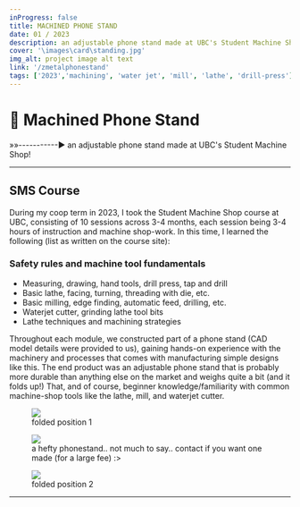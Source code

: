 ```yaml
---
inProgress: false
title: MACHINED PHONE STAND
date: 01 / 2023
description: an adjustable phone stand made at UBC's Student Machine Shop!
cover: '\images\card\standing.jpg'
img_alt: project image alt text
link: '/zmetalphonestand'
tags: ['2023','machining', 'water jet', 'mill', 'lathe', 'drill-press']
---
```

# 📏 Machined Phone Stand
»»-----------► an adjustable phone stand made at UBC's Student Machine Shop!

---
## SMS Course
During my coop term in 2023, I took the Student Machine Shop course at UBC, consisting of 10 sessions across 3-4 months, each session being 3-4 hours of instruction and machine shop-work. In this time, I learned the following (list as written on the course site):

### Safety rules and machine tool fundamentals
- Measuring, drawing, hand tools, drill press, tap and drill
- Basic lathe, facing, turning, threading with die, etc.
- Basic milling, edge finding, automatic feed, drilling, etc.
- Waterjet cutter, grinding lathe tool bits
- Lathe techniques and machining strategies

Throughout each module, we constructed part of a phone stand (CAD model details were provided to us), gaining hands-on experience with the machinery and processes that comes with manufacturing simple designs like this. The end product was an adjustable phone stand that is probably more durable than anything else on the market and weighs quite a bit (and it folds up!) That, and of course, beginner knowledge/familiarity with common machine-shop tools like the lathe, mill, and waterjet cutter.

<div class="flex flex-row items-center">
<figure class="bg-white size-fit rotate-6 pt-2 pb-8 p-4 items-center justify-center hover:scale-105">
<img src="\images\phonestand\folded1.png" class="bg-primary mb-1 w-full h-auto ">
<figcaption class="pt-2 text-black text-md text-center">folded position 1</figcaption>
</figure>
<figure class="bg-white size-fit rotate-3 pt-2 pb-8 p-4 items-center justify-center hover:scale-105">
<img src="\images\phonestand\standing.jpg" class="bg-primary mb-1 w-full h-auto ">
<figcaption class="pt-2 text-black text-md text-center">a hefty phonestand.. not much to say.. contact if you want one made (for a large fee) :> </figcaption>
</figure>
<figure class="bg-white size-fit -rotate-2 pt-2 pb-8 p-4 items-center justify-center hover:scale-105">
<img src="\images\phonestand\folded2.png" class="bg-primary mb-1 w-full h-auto ">
<figcaption class="pt-2 text-black text-md text-center">folded position 2</figcaption>
</figure>
</figure>

---